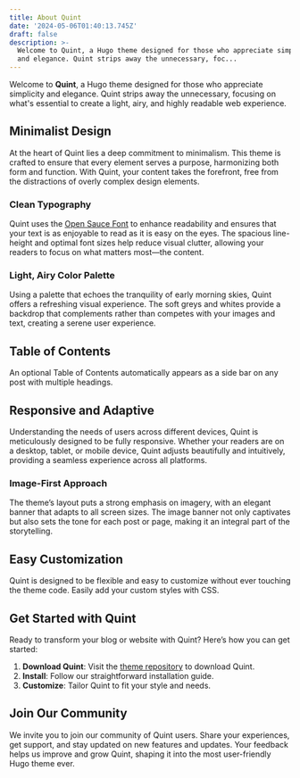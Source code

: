 ```yaml
---
title: About Quint
date: '2024-05-06T01:40:13.745Z'
draft: false
description: >-
  Welcome to Quint, a Hugo theme designed for those who appreciate simplicity
  and elegance. Quint strips away the unnecessary, foc...
---
```

Welcome to **Quint**, a Hugo theme designed for those who appreciate simplicity and elegance. Quint strips away the unnecessary, focusing on what's essential to create a light, airy, and highly readable web experience.

## Minimalist Design

At the heart of Quint lies a deep commitment to minimalism. This theme is crafted to ensure that every element serves a purpose, harmonizing both form and function. With Quint, your content takes the forefront, free from the distractions of overly complex design elements.

### Clean Typography

Quint uses the [Open Sauce Font](https://github.com/marcologous/Open-Sauce-Fonts) to enhance readability and ensures that your text is as enjoyable to read as it is easy on the eyes. The spacious line-height and optimal font sizes help reduce visual clutter, allowing your readers to focus on what matters most—the content.

### Light, Airy Color Palette

Using a palette that echoes the tranquility of early morning skies, Quint offers a refreshing visual experience. The soft greys and whites provide a backdrop that complements rather than competes with your images and text, creating a serene user experience.

## Table of Contents

An optional Table of Contents automatically appears as a side bar on any post with multiple headings.

## Responsive and Adaptive

Understanding the needs of users across different devices, Quint is meticulously designed to be fully responsive. Whether your readers are on a desktop, tablet, or mobile device, Quint adjusts beautifully and intuitively, providing a seamless experience across all platforms.

### Image-First Approach

The theme’s layout puts a strong emphasis on imagery, with an elegant banner that adapts to all screen sizes. The image banner not only captivates but also sets the tone for each post or page, making it an integral part of the storytelling.

## Easy Customization

Quint is designed to be flexible and easy to customize without ever touching the theme code. Easily add your custom styles with CSS.

## Get Started with Quint

Ready to transform your blog or website with Quint? Here’s how you can get started:

1. **Download Quint**: Visit the [theme repository](https://github.com/victoriadrake/hugo-theme-quint) to download Quint.
2. **Install**: Follow our straightforward installation guide.
3. **Customize**: Tailor Quint to fit your style and needs.

## Join Our Community

We invite you to join our community of Quint users. Share your experiences, get support, and stay updated on new features and updates. Your feedback helps us improve and grow Quint, shaping it into the most user-friendly Hugo theme ever.